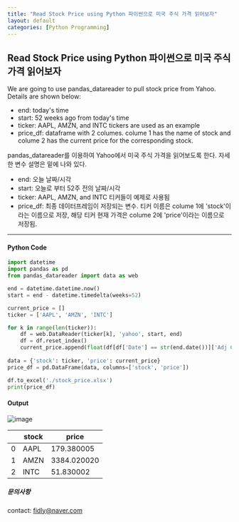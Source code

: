 ```yaml
---
title: "Read Stock Price using Python 파이썬으로 미국 주식 가격 읽어보자"
layout: default
categories: [Python Programming]
---
```


## Read Stock Price using Python 파이썬으로 미국 주식 가격 읽어보자

We are going to use pandas_datareader to pull stock price from Yahoo. Details are shown below: <br>
- end: today's time
- start: 52 weeks ago from today's time
- ticker: AAPL, AMZN, and INTC tickers are used as an example
- price_df: dataframe with 2 columes. colume 1 has the name of stock and colume 2 has the current price for the corresponding stock.

pandas_datareader를 이용하여 Yahoo에서 미국 주식 가격을 읽어보도록 한다. 자세한 변수 설명은 밑에 나와 있다.<br>
- end: 오늘 날짜/시각
- start: 오늘로 부터 52주 전의 날짜/시각
- ticker: AAPL, AMZN, and INTC 티커들이 예제로 사용됨
- price_df: 최종 데이터프레임이 저장되는 변수. 티커 이름은 colume 1에 'stock'이라는 이름으로 저장, 해당 티커 현재 가격은 colume 2에 'price'이라는 이름으로 저장됨.

* * * 

#### Python Code

``` Python
import datetime
import pandas as pd
from pandas_datareader import data as web

end = datetime.datetime.now()
start = end - datetime.timedelta(weeks=52)

current_price = []
ticker = ['AAPL', 'AMZN', 'INTC']

for k in range(len(ticker)):
    df = web.DataReader(ticker[k], 'yahoo', start, end)
    df = df.reset_index()
    current_price.append(float(df[df['Date'] == str(end.date())]['Adj Close']))
    
data = {'stock': ticker, 'price': current_price}
price_df = pd.DataFrame(data, columns=['stock', 'price'])

df.to_excel('./stock_price.xlsx')
print(price_df)
```

#### Output
![image](https://user-images.githubusercontent.com/96516502/147707987-9ab36349-b3c5-4697-8dbd-7259708e3e31.png)

| |stock|price|
|------|---|---|
|0|AAPL|179.380005|
|1|AMZN|3384.020020|
|2|INTC|51.830002|

##### 문의사항
contact: fidly@naver.com
